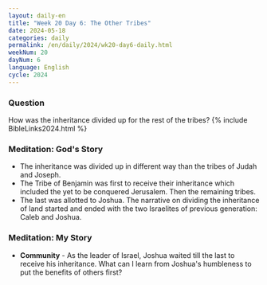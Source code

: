 ```yaml
---
layout: daily-en
title: "Week 20 Day 6: The Other Tribes"
date: 2024-05-18
categories: daily
permalink: /en/daily/2024/wk20-day6-daily.html
weekNum: 20
dayNum: 6
language: English
cycle: 2024
---
```


### Question     
How was the inheritance divided up for the rest of the tribes?
{% include BibleLinks2024.html %} 

### Meditation: God's Story   
+ The inheritance was divided up in different way than the tribes of Judah and Joseph. 
+ The Tribe of Benjamin was first to receive their inheritance which included the yet to be conquered Jerusalem. Then the remaining tribes. 
+ The last was allotted to Joshua. The narrative on dividing the inheritance of land started and ended with the two Israelites of previous generation: Caleb and Joshua.  

### Meditation: My Story   
+ **Community** - As the leader of Israel, Joshua waited till the last to receive his inheritance. What can I learn from Joshua's humbleness to put the benefits of others first? 
